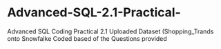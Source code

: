 # Advanced-SQL-2.1-Practical-
Advanced SQL Coding Practical 2.1
Uploaded Dataset (Shopping_Trands onto Snowfalke 
Coded based of the Questions provided 
